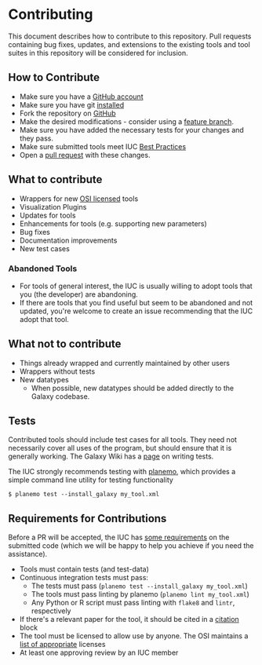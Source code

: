 # Contributing

This document describes how to contribute to this repository. Pull
requests containing bug fixes, updates, and extensions to the existing
tools and tool suites in this repository will be considered for
inclusion.

## How to Contribute

* Make sure you have a [GitHub account](https://github.com/signup/free)
* Make sure you have git [installed](https://help.github.com/articles/set-up-git)
* Fork the repository on [GitHub](https://github.com/galaxyproject/tools-iuc/fork)
* Make the desired modifications - consider using a [feature branch](https://github.com/Kunena/Kunena-Forum/wiki/Create-a-new-branch-with-git-and-manage-branches).
* Make sure you have added the necessary tests for your changes and they pass.
* Make sure submitted tools meet IUC [Best Practices](https://galaxy-iuc-standards.readthedocs.io/en/latest/)
* Open a [pull request](https://help.github.com/articles/using-pull-requests)
  with these changes.

## What to contribute

* Wrappers for new [OSI licensed](https://opensource.org/licenses/alphabetical) tools
* Visualization Plugins
* Updates for tools
* Enhancements for tools (e.g. supporting new parameters)
* Bug fixes
* Documentation improvements
* New test cases

### Abandoned Tools

* For tools of general interest, the IUC is usually willing to adopt tools that
  you (the developer) are abandoning.
* If there are tools that you find useful but seem to be abandoned and not
  updated, you're welcome to create an issue recommending that the IUC adopt
  that tool.

## What not to contribute

* Things already wrapped and currently maintained by other users
* Wrappers without tests
* New datatypes
    * When possible, new datatypes should be added directly to the Galaxy
      codebase.

## Tests

Contributed tools should include test cases for all tools. They need not
necessarily cover all uses of the program, but should ensure that it is
generally working. The Galaxy Wiki has a
[page](https://wiki.galaxyproject.org/Admin/Tools/WritingTests) on writing
tests.

The IUC strongly recommends testing with [planemo](https://github.com/galaxyproject/planemo/), which provides a simple command line utility for testing functionality

```console
$ planemo test --install_galaxy my_tool.xml
```

## Requirements for Contributions

Before a PR will be accepted, the IUC has [some requirements](https://wiki.galaxyproject.org/Tools/BestPractices) on the
submitted code (which we will be happy to help you achieve if you need the
assistance).

* Tools must contain tests (and test-data)
* Continuous integration tests must pass: 
    * The tests must pass (`planemo test --install_galaxy my_tool.xml`)
    * The tools must pass linting by planemo (`planemo lint my_tool.xml`)
    * Any Python or R script must pass linting with `flake8` and `lintr`, respectively
* If there's a relevant paper for the tool, it should be cited in a [citation](https://docs.galaxyproject.org/en/latest/dev/schema.html#tool-citations) block
* The tool must be licensed to allow use by anyone. The OSI maintains a [list of appropriate](https://opensource.org/licenses/alphabetical) licenses
* At least one approving review by an IUC member

